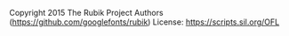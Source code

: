 Copyright 2015 The Rubik Project Authors (https://github.com/googlefonts/rubik)
License: https://scripts.sil.org/OFL
